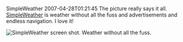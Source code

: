 SimpleWeather
2007-04-28T01:21:45
The picture really says it all. [SimpleWeather](http://www.simpleweather.com) is weather without all the fuss and advertisements and endless navigation. I love it!

![SimpleWeather screen shot. Weather without all the fuss.](http://www.myotherdrive.com/public/blueonion/Blog/simpleweather.png)
